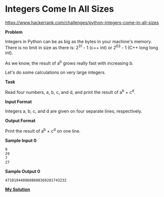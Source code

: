 # Integers Come In All Sizes

https://www.hackerrank.com/challenges/python-integers-come-in-all-sizes

**Problem**

Integers in Python can be as big as the bytes in your machine's memory. There is no limit in size as there is: 2<sup>31</sup> - 1 (c++ int) or 2<sup>63</sup> - 1 (C++ long long int).

As we know, the result of a<sup>b</sup> grows really fast with increasing b.

Let's do some calculations on very large integers.

**Task**

Read four numbers, a, b, c, and d, and print the result of a<sup>b</sup> + c<sup>d</sup>.

**Input Format**

Integers a, b, c, and d are given on four separate lines, respectively.

**Output Format**

Print the result of a<sup>b</sup> + c<sup>d</sup> on one line.

**Sample Input 0**

```
9
29
7
27
```

**Sample Output 0**

```
4710194409608608369201743232
```

[**My Solution**](answer.py)
